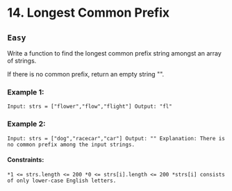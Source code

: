 # 14. Longest Common Prefix
## `Easy`

Write a function to find the longest common prefix string amongst an array of strings.

If there is no common prefix, return an empty string "".

### Example 1:
``
Input: strs = ["flower","flow","flight"]
Output: "fl"
``

### Example 2:
``
Input: strs = ["dog","racecar","car"]
Output: ""
Explanation: There is no common prefix among the input strings.
``


#### **Constraints:**

``
*1 <= strs.length <= 200
*0 <= strs[i].length <= 200
*strs[i] consists of only lower-case English letters.
``
 
